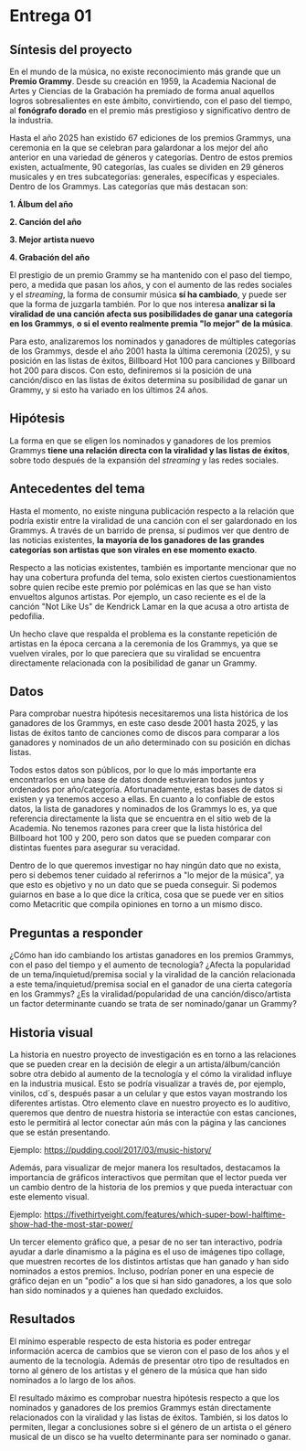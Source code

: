 # Entrega 01
## Síntesis del proyecto
En el mundo de la música, no existe reconocimiento más grande que un **Premio Grammy**. Desde su creación en 1959, la Academia Nacional de Artes y Ciencias de la Grabación ha premiado de forma anual aquellos logros sobresalientes en este ámbito, convirtiendo, con el paso del tiempo, al **fonógrafo dorado** en el premio más prestigioso y significativo dentro de la industria.

Hasta el año 2025 han existido 67 ediciones de los premios Grammys, una ceremonia en la que se celebran para galardonar a los mejor del año anterior en una variedad de géneros y categorías. Dentro de estos premios existen, actualmente, 90 categorías, las cuales se dividen en 29 géneros musicales y en tres subcategorías: generales, específicas y especiales. Dentro de los Grammys. Las categorías que más destacan son:

**1. Álbum del año**

**2. Canción del año**

**3. Mejor artista nuevo**

**4. Grabación del año**

El prestigio de un premio Grammy se ha mantenido con el paso del tiempo, pero, a medida que pasan los años, y con el aumento de las redes sociales y el *streaming*, la forma de consumir música **sí ha cambiado**, y puede ser que la forma de juzgarla también. Por lo que nos interesa **analizar si la viralidad de una canción afecta sus posibilidades de ganar una categoría en los Grammys**, **o si el evento realmente premia "lo mejor" de la música**.

Para esto, analizaremos los nominados y ganadores de múltiples categorías de los Grammys, desde el año 2001 hasta la última ceremonia (2025), y su posición en las listas de éxitos, Billboard Hot 100 para canciones y Billboard hot 200 para discos. Con esto, definiremos si la posición de una canción/disco en las listas de éxitos determina su posibilidad de ganar un Grammy, y si esto ha variado en los últimos 24 años.



## Hipótesis

La forma en que se eligen los nominados y ganadores de los premios Grammys **tiene una relación directa con la viralidad y las listas de éxitos**, sobre todo después de la expansión del *streaming* y las redes sociales.

## Antecedentes del tema

Hasta el momento, no existe ninguna publicación respecto a la relación que podría existir entre la viralidad de una canción con el ser galardonado en los Grammys. A través de un barrido de prensa, sí pudimos ver que dentro de las noticias existentes, **la mayoría de los ganadores de las grandes categorías son artistas que son virales en ese momento exacto**. 

Respecto a las noticias existentes, también es importante mencionar que no hay una cobertura profunda del tema, solo existen ciertos cuestionamientos sobre quien recibe este premio por polémicas en las que se han visto envueltos algunos artistas. Por ejemplo, un caso reciente es el de la canción "Not Like Us" de Kendrick Lamar en la que acusa a otro artista de pedofilia. 

Un hecho clave que respalda el problema es la constante repetición de artistas en la época cercana a la ceremonia de los Grammys, ya que se vuelven virales, por lo que pareciera que su viralidad se encuentra directamente relacionada con la posibilidad de ganar un Grammy. 

## Datos

Para comprobar nuestra hipótesis necesitaremos una lista histórica de los ganadores de los Grammys, en este caso desde 2001 hasta 2025, y las listas de éxitos tanto de canciones como de discos para comparar a los ganadores y nominados de un año determinado con su posición en dichas listas. 

Todos estos datos son públicos, por lo que lo más importante era encontrarlos en una base de datos donde estuvieran todos juntos y ordenados por año/categoría. Afortunadamente, estas bases de datos si existen y ya tenemos acceso a ellas. En cuanto a lo confiable de estos datos, la lista de ganadores y nominados de los Grammys lo es, ya que referencia directamente la lista que se encuentra en el sitio web de la Academia. No tenemos razones para creer que la lista histórica del Billboard hot 100 y 200, pero son datos que se pueden comparar con distintas fuentes para asegurar su veracidad. 

Dentro de lo que queremos investigar no hay ningún dato que no exista, pero si debemos tener cuidado al referirnos a "lo mejor de la música", ya que esto es objetivo y no un dato que se pueda conseguir. Si podemos guiarnos en base a lo que dice la crítica, cosa que se puede ver en sitios como Metacritic que compila opiniones en torno a un mismo disco.

## Preguntas a responder

¿Cómo han ido cambiando los artistas ganadores en los premios Grammys, con el paso del tiempo y el aumento de tecnología?
¿Afecta la popularidad de un tema/inquietud/premisa social y la viralidad de la canción relacionada a este tema/inquietud/premisa social en el ganador de una cierta categoría en los Grammys?
¿Es la viralidad/popularidad de una canción/disco/artista un factor determinante cuando se trata de ser nominado/ganar un Grammy?

## Historia visual
La historia en nuestro proyecto de investigación es en torno a las relaciones que se pueden crear en la decisión de elegir a un artista/álbum/canción sobre otra debido al aumento de la tecnología y el cómo la viralidad influye en la industria musical. 
Esto se podría visualizar a través de, por ejemplo, vinilos, cd´s, después pasar a un celular y que estos vayan mostrando los diferentes artistas. Otro elemento clave en nuestro proyecto es lo auditivo, queremos que dentro de nuestra historia se interactúe con estas canciones, esto le permitirá al lector conectar aún más con la página y las canciones que se están presentando. 

Ejemplo: https://pudding.cool/2017/03/music-history/ 

Además, para visualizar de mejor manera los resultados, destacamos la importancia de gráficos interactivos que permitan que el lector pueda ver un cambio dentro de la historia de los premios y que pueda interactuar con este elemento visual. 

Ejemplo: 
https://fivethirtyeight.com/features/which-super-bowl-halftime-show-had-the-most-star-power/

Un tercer elemento gráfico que, a pesar de no ser tan interactivo, podría ayudar a darle dinamismo a la página es el uso de imágenes tipo collage, que muestren recortes de los distintos artistas que han ganado y han sido nominados a estos premios. Incluso, podrían poner en una especie de gráfico dejan en un "podio" a los que si han sido ganadores, a los que solo han sido nominados y a quienes han quedado excluidos. 

## Resultados
El mínimo esperable respecto de esta historia es poder entregar información acerca de cambios que se vieron con el paso de los años y el aumento de la tecnología. Además de presentar otro tipo de resultados en torno al género de los artistas y el género de la música que han sido nominados a lo largo de los años.

El resultado máximo es comprobar nuestra hipótesis respecto a que los nominados y ganadores de los premios Grammys están directamente relacionados con la viralidad y las listas de éxitos. También, si los datos lo permiten, llegar a conclusiones sobre si el género de un artista o el género musical de un disco se ha vuelto determinante para ser nominado o ganar.
